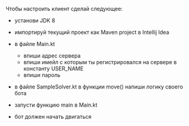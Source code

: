 Чтобы настроить клиент сделай следующее:

- установи JDK 8

- импортируй текущий проект как Maven project в Intellij Idea

- в файле Main.kt
    - впиши адрес сервера
    - впиши имейл с которым ты регистрировался на сервере в константу USER_NAME
    - впиши пароль

- в файле SampleSolver.kt в функции move() напиши логику своего бота

- запусти функцию main в Main.kt

- бот должен начать двигаться

